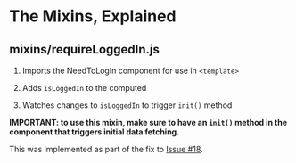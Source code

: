 # The Mixins, Explained

## mixins/requireLoggedIn.js

1. Imports the NeedToLogIn component for use in `<template>`

2. Adds `isLoggedIn` to the computed

3. Watches changes to `isLoggedIn` to trigger `init()` method

**IMPORTANT: to use this mixin, make sure to have an `init()` method in the component that triggers initial data fetching.**

This was implemented as part of the fix to [Issue #18](https://github.com/legendword/blog/issues/18).
